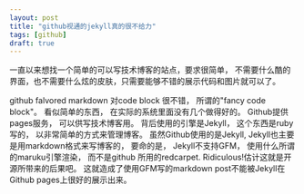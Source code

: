 ```yaml
---
layout: post
title: "github视通的jekyll真的很不给力"
tags: [github]
draft: true
---
```


一直以来想找一个简单的可以写技术博客的站点，要求很简单， 不需要什么酷的界面，也不需要什么炫的皮肤，只需要能够不错的展示代码和图片就可以了。 

github falvored markdown 对code block 很不错， 所谓的"fancy code block"。 看似简单的东西， 在实际的系统里面没有几个做得好的。 Github提供pages服务， 可以供写技术博客用。 背后使用的引擎是Jekyll， 这个东西是ruby写的， 以非常简单的方式来管理博客。 虽然Github使用的是Jekyll, Jekyll也主要是用markdown格式来写博客的， 要命的是， Jekyll不支持GFM， 使用什么所谓的maruku引擎渲染， 而不是github 所用的redcarpet. Ridiculous!估计这就是开源所带来的后果吧。  这就造成了使用GFM写的markdown post不能被Jekyll在Github pages上很好的展示出来。 
